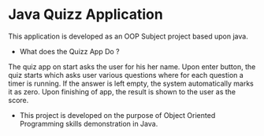 # Java Quizz Application 


This application is developed as an OOP Subject project based upon java.

* What does the Quizz App Do ?
  
The quiz app on start asks the user for his her name.
Upon enter button, the quiz starts which asks user various questions where for each question a timer is running. If the answer is left empty, the system automatically marks it as zero. 
Upon finishing of app, the result is shown to the user as the score.

* This project is developed on the purpose of Object Oriented Programming skills demonstration in Java.
